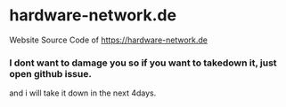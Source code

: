 # hardware-network.de
Website Source Code of https://hardware-network.de

### I dont want to damage you so if you want to takedown it, just open github issue.
and i will take it down in the next 4days.

